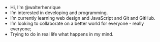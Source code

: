 - Hi, I’m @walterhenrique
- I’m interested in developing and programming.
- I’m currently learning web design and JavaScript and Git and GitHub.
- I’m looking to collaborate on a better world for everyone - really everyone;
- Trying to do in real life what happens in my mind.

<!---
walterhenrique/walterhenrique is a ✨ special ✨ repository because its `README.md` (this file) appears on your GitHub profile.
You can click the Preview link to take a look at your changes.
--->
